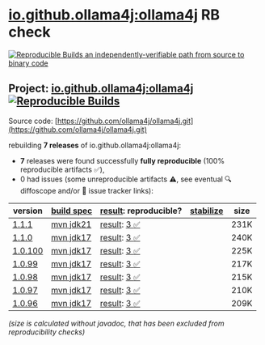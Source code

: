[io.github.ollama4j:ollama4j](https://central.sonatype.com/artifact/io.github.ollama4j/ollama4j/versions) RB check
=======

[![Reproducible Builds](https://reproducible-builds.org/images/logos/rb.svg) an independently-verifiable path from source to binary code](https://reproducible-builds.org/)

## Project: [io.github.ollama4j:ollama4j](https://central.sonatype.com/artifact/io.github.ollama4j/ollama4j/versions) [![Reproducible Builds](https://img.shields.io/endpoint?url=https://raw.githubusercontent.com/jvm-repo-rebuild/reproducible-central/master/content/io/github/ollama4j/badge.json)](https://github.com/jvm-repo-rebuild/reproducible-central/blob/master/content/io/github/ollama4j/README.md)

Source code: [https://github.com/ollama4j/ollama4j.git](https://github.com/ollama4j/ollama4j.git)

rebuilding **7 releases** of io.github.ollama4j:ollama4j:
- **7** releases were found successfully **fully reproducible** (100% reproducible artifacts :white_check_mark:),
- 0 had issues (some unreproducible artifacts :warning:, see eventual :mag: diffoscope and/or :memo: issue tracker links):

| version | [build spec](/BUILDSPEC.md) | [result](https://reproducible-builds.org/docs/jvm/): reproducible? | [stabilize](https://github.com/google/oss-rebuild/blob/main/cmd/stabilize/README.md) | size |
| -- | --------- | ------ | ------ | -- |
| [1.1.1](https://central.sonatype.com/artifact/io.github.ollama4j/ollama4j/1.1.1/pom) | [mvn jdk21](ollama4j-1.1.1.buildspec) | [result](ollama4j-1.1.1.buildinfo): [3 :white_check_mark: ](ollama4j-1.1.1.buildcompare) | | 231K |
| [1.1.0](https://central.sonatype.com/artifact/io.github.ollama4j/ollama4j/1.1.0/pom) | [mvn jdk17](ollama4j-1.1.0.buildspec) | [result](ollama4j-1.1.0.buildinfo): [3 :white_check_mark: ](ollama4j-1.1.0.buildcompare) | | 240K |
| [1.0.100](https://central.sonatype.com/artifact/io.github.ollama4j/ollama4j/1.0.100/pom) | [mvn jdk17](ollama4j-1.0.100.buildspec) | [result](ollama4j-1.0.100.buildinfo): [3 :white_check_mark: ](ollama4j-1.0.100.buildcompare) | | 225K |
| [1.0.99](https://central.sonatype.com/artifact/io.github.ollama4j/ollama4j/1.0.99/pom) | [mvn jdk17](ollama4j-1.0.99.buildspec) | [result](ollama4j-1.0.99.buildinfo): [3 :white_check_mark: ](ollama4j-1.0.99.buildcompare) | | 217K |
| [1.0.98](https://central.sonatype.com/artifact/io.github.ollama4j/ollama4j/1.0.98/pom) | [mvn jdk17](ollama4j-1.0.98.buildspec) | [result](ollama4j-1.0.98.buildinfo): [3 :white_check_mark: ](ollama4j-1.0.98.buildcompare) | | 215K |
| [1.0.97](https://central.sonatype.com/artifact/io.github.ollama4j/ollama4j/1.0.97/pom) | [mvn jdk17](ollama4j-1.0.97.buildspec) | [result](ollama4j-1.0.97.buildinfo): [3 :white_check_mark: ](ollama4j-1.0.97.buildcompare) | | 210K |
| [1.0.96](https://central.sonatype.com/artifact/io.github.ollama4j/ollama4j/1.0.96/pom) | [mvn jdk17](ollama4j-1.0.96.buildspec) | [result](ollama4j-1.0.96.buildinfo): [3 :white_check_mark: ](ollama4j-1.0.96.buildcompare) | | 209K |

<i>(size is calculated without javadoc, that has been excluded from reproducibility checks)</i>
